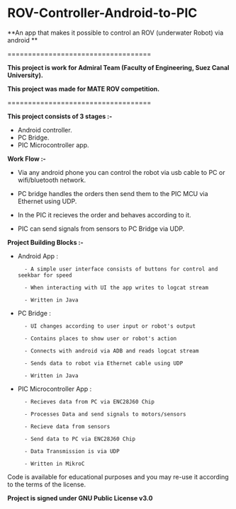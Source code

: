 # ROV-Controller-Android-to-PIC

**An app that makes it possible to control an ROV (underwater Robot) via android **

===================================

**This project is work for Admiral Team (Faculty of Engineering, Suez Canal University).**

**This project was made for MATE ROV competition.**

===================================

**This project consists of 3 stages :-**

   - Android controller.
   - PC Bridge.
   - PIC Microcontroller app.

**Work Flow :-**

- Via any android phone you can control the robot via usb cable to PC or wifi/bluetooth network.

- PC bridge handles the orders then send them to the PIC MCU via Ethernet using UDP.

- In the PIC it recieves the order and behaves according to it.

- PIC can send signals from sensors to PC Bridge via UDP.


**Project Building Blocks :-**

- Android App :

        - A simple user interface consists of buttons for control and seekbar for speed

        - When interacting with UI the app writes to logcat stream
        
        - Written in Java

- PC Bridge :

        - UI changes according to user input or robot's output
        
        - Contains places to show user or robot's action

        - Connects with android via ADB and reads logcat stream

        - Sends data to robot via Ethernet cable using UDP

        - Written in Java 

- PIC Microcontroller App :

        - Recieves data from PC via ENC28J60 Chip
        
        - Processes Data and send signals to motors/sensors
        
        - Recieve data from sensors
        
        - Send data to PC via ENC28J60 Chip 
       
        - Data Transmission is via UDP
       
        - Written in MikroC
        

Code is available for educational purposes and you may re-use it according to the terms of the license.

**Project is signed under GNU Public License v3.0**
